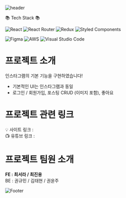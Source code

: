 ![header](https://capsule-render.vercel.app/api?type=waving&color=auto&height=300&section=header&text=INSTAGRAM_CLONE&fontSize=80)


📚 Tech Stack 📚

![React](https://img.shields.io/badge/react-%2320232a.svg?style=for-the-badge&logo=react&logoColor=%2361DAFB)
![React Router](https://img.shields.io/badge/React_Router-CA4245?style=for-the-badge&logo=react-router&logoColor=white)
![Redux](https://img.shields.io/badge/redux-%23593d88.svg?style=for-the-badge&logo=redux&logoColor=white)
![Styled Components](https://img.shields.io/badge/styled--components-DB7093?style=for-the-badge&logo=styled-components&logoColor=white)

![Figma](https://img.shields.io/badge/figma-%23F24E1E.svg?style=for-the-badge&logo=figma&logoColor=white)
![AWS](https://img.shields.io/badge/AWS-%23FF9900.svg?style=for-the-badge&logo=amazon-aws&logoColor=white)
![Visual Studio Code](https://img.shields.io/badge/Visual%20Studio%20Code-0078d7.svg?style=for-the-badge&logo=visual-studio-code&logoColor=white)


프로젝트 소개
============
인스타그램의 기본 기능을 구현하였습니다!
- 기본적인 UI는 인스타그램과 동일
- 로그인 / 회원가입, 포스팅 CRUD (이미지 포함), 좋아요


프로젝트 관련 링크
============
💡 사이트 링크 :  \
📺 유튜브 링크 : 

프로젝트 팀원 소개
============
**FE : 최서라 / 최진용** \
BE : 권규민 / 김태현 / 권윤주


![Footer](https://capsule-render.vercel.app/api?type=waving&color=auto&height=200&section=footer)

